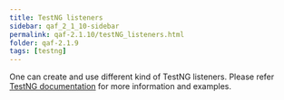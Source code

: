 ```yaml
---
title: TestNG listeners
sidebar: qaf_2_1_10-sidebar
permalink: qaf-2.1.10/testNG_listeners.html
folder: qaf-2.1.9
tags: [testng]
---
```


One can create and use different kind of TestNG listeners. Please refer [TestNG documentation](http://testng.org/doc/documentation-main.html#testng-listeners)  for more information and examples.

